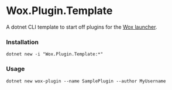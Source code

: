 Wox.Plugin.Template
==================

A dotnet CLI template to start off plugins for the [Wox launcher](https://github.com/Wox-launcher/Wox).

### Installation

    dotnet new -i "Wox.Plugin.Template:*"

### Usage

    dotnet new wox-plugin --name SamplePlugin --author MyUsername